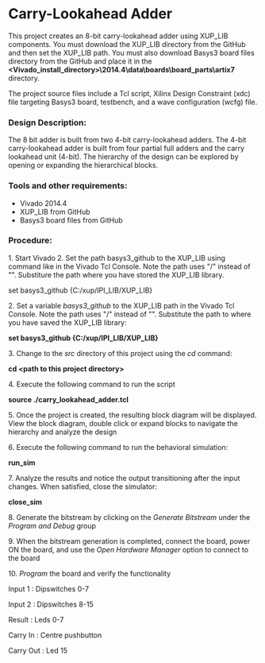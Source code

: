 # Carry-Lookahead Adder
This project creates an 8-bit carry-lookahead adder using XUP_LIB components. You must download the XUP_LIB directory from the GitHub and then set the XUP_LIB path. You must also download Basys3 board files directory from the GitHub and place it in the **\<Vivado_install_directory>\2014.4\data\boards\board_parts\artix7** directory. 

The project source files include a Tcl script, Xilinx Design Constraint (xdc) file targeting Basys3 board, testbench, and a wave configuration (wcfg) file.

### Design Description:
The 8 bit adder is built from two 4-bit carry-lookahead adders. 
The 4-bit carry-lookahead adder is built from four partial full adders and the carry lookahead unit (4-bit). The hierarchy of the design can be explored by opening or expanding the hierarchical blocks.

### Tools and other requirements:
* Vivado 2014.4
* XUP_LIB from GitHub
* Basys3 board files from GitHub
  
### Procedure:
1\. Start Vivado
2\. Set the path basys3_github to the XUP_LIB using command like in the Vivado Tcl Console. Note the path uses "/" instead of "\". Substiture the path where you have stored the XUP_LIB library.

set basys3_github {C:/xup/IPI_LIB/XUP_LIB}

2\. Set a variable *basys3_github* to the XUP_LIB path in the Vivado Tcl Console. Note the path uses "/" instead of "\". Substitute the path to where you have saved the XUP_LIB library:

**set basys3_github {C:/xup/IPI_LIB/XUP_LIB}**

3\. Change to the *src* directory of this project using the *cd* command:

**cd \<path to this project directory>**

4\. Execute the following command to run the script

**source ./carry_lookahead_adder.tcl**

5\. Once the project is created, the resulting block diagram will be displayed. View the block diagram, double click or expand blocks to navigate the hierarchy and analyze the design

6\. Execute the following command to run the behavioral simulation:

**run_sim**

7\. Analyze the results and notice the output transitioning after the input changes. When satisfied, close the simulator:

**close_sim**

8\. Generate the bitstream by clicking on the *Generate Bitstream* under the *Program and Debug* group

9\. When the bitstream generation is completed, connect the board, power ON the board, and use the *Open Hardware Manager* option to connect to the board

10\. *Program* the board and verify the functionality 

Input 1		: Dipswitches 0-7

Input 2		: Dipswitches 8-15

Result 		: Leds 0-7

Carry In	: Centre pushbutton

Carry Out	: Led 15

